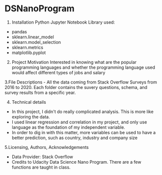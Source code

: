 # DSNanoProgram
1. Installation 
Python Jupyter Notebook
Library used:
- pandas
- sklearn.linear_model 
- sklearn.model_selection 
- sklearn.metrics 
- matplotlib.pyplot

2. Project Motivation 
Interested in knowing what are the popular programming languages and whether the programming language used would affect different types of jobs and salary

3.File Descriptions - 
All the data coming from Stack Overflow Surveys from 2016 to 2020.
Each folder contains the suvery questions, schema, and survey results from a specific year.

4. Technical details 
- In this project, I didn't do really complicated analysis. This is more like exploring the data.
- I used linear regression and correlation in my project, and only use language as the foundation of my independent variable.
- In order to dig in with this matter, more variables can be used to have a better prediction, such as country, industry and company size

5.Licensing, Authors, Acknowledgements 
- Data Provider: Stack Overflow
- Credits to Udacity Data Science Nano Program. There are a few functions are taught in class.
